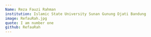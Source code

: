 ```yaml
---
Name: Reza Fauzi Rahman
institution: Islamic State University Sunan Gunung Djati Bandung
image: RefauRah.jpg
quote: I am number one
github: RefauRah
---
```

